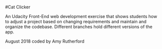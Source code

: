 #Cat Clicker

An Udacity Front-End web development exercise that shows students how to adjust a project based on changing requirements and maintain and organize the codebase. Different branches hold different versions of the app.


August 2018 coded by Amy Rutherford